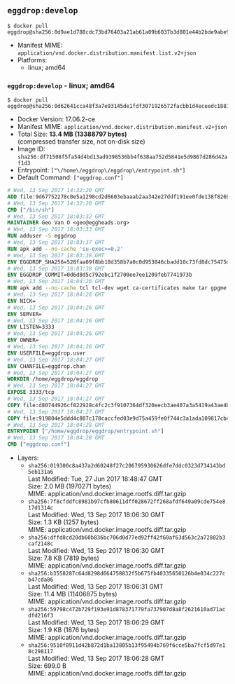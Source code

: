 ## `eggdrop:develop`

```console
$ docker pull eggdrop@sha256:0d9ae1d788cdc73bd76403a21ab61a09b6037b3d801e44b2bde9abe9a49d4d52
```

-	Manifest MIME: `application/vnd.docker.distribution.manifest.list.v2+json`
-	Platforms:
	-	linux; amd64

### `eggdrop:develop` - linux; amd64

```console
$ docker pull eggdrop@sha256:0d62641cca48f3a7e93145de1fdf3071926572facbb1d4eceedc1881c7baa7f3
```

-	Docker Version: 17.06.2-ce
-	Manifest MIME: `application/vnd.docker.distribution.manifest.v2+json`
-	Total Size: **13.4 MB (13388797 bytes)**  
	(compressed transfer size, not on-disk size)
-	Image ID: `sha256:df71508f5fa54d4bd13ad9398536bb4f638aa752d5841e5d9867d286d42af1d3`
-	Entrypoint: `["\/home\/eggdrop\/eggdrop\/entrypoint.sh"]`
-	Default Command: `["eggdrop.conf"]`

```dockerfile
# Wed, 13 Sep 2017 14:32:20 GMT
ADD file:9d67752278c0e5a1298cd2d6603ebaaab2aa342e27ddf191ee0fde138f82698c in / 
# Wed, 13 Sep 2017 14:32:20 GMT
CMD ["/bin/sh"]
# Wed, 13 Sep 2017 18:03:32 GMT
MAINTAINER Geo Van O <geo@eggheads.org>
# Wed, 13 Sep 2017 18:03:33 GMT
RUN adduser -S eggdrop
# Wed, 13 Sep 2017 18:03:37 GMT
RUN apk add --no-cache 'su-exec>=0.2'
# Wed, 13 Sep 2017 18:03:38 GMT
ENV EGGDROP_SHA256=528faa09f8bb10d358b7a0c0d953846cbadd10c73fd8dc75475d1dc3679d7674
# Wed, 13 Sep 2017 18:03:38 GMT
ENV EGGDROP_COMMIT=0d6d8d5c792ebc1f2700ee7ee1209feb7741973b
# Wed, 13 Sep 2017 18:04:26 GMT
RUN apk add --no-cache tcl tcl-dev wget ca-certificates make tar gpgme bash build-base openssl openssl-dev   && wget "https://github.com/eggheads/eggdrop/archive/$EGGDROP_COMMIT.tar.gz" -O develop.tar.gz   && echo "$EGGDROP_SHA256  develop.tar.gz" | sha256sum -c -   && tar -zxvf develop.tar.gz   && rm develop.tar.gz     && ( cd eggdrop-$EGGDROP_COMMIT     && ./configure     && make config     && make     && make install DEST=/home/eggdrop/eggdrop )   && rm -rf eggdrop-$EGGDROP_COMMIT   && mkdir /home/eggdrop/eggdrop/data   && chown -R eggdrop /home/eggdrop/eggdrop   && apk del tcl-dev wget ca-certificates make tar gpgme build-base openssl-dev
# Wed, 13 Sep 2017 18:04:26 GMT
ENV NICK=
# Wed, 13 Sep 2017 18:04:26 GMT
ENV SERVER=
# Wed, 13 Sep 2017 18:04:26 GMT
ENV LISTEN=3333
# Wed, 13 Sep 2017 18:04:26 GMT
ENV OWNER=
# Wed, 13 Sep 2017 18:04:26 GMT
ENV USERFILE=eggdrop.user
# Wed, 13 Sep 2017 18:04:27 GMT
ENV CHANFILE=eggdrop.chan
# Wed, 13 Sep 2017 18:04:27 GMT
WORKDIR /home/eggdrop/eggdrop
# Wed, 13 Sep 2017 18:04:27 GMT
EXPOSE 3333/tcp
# Wed, 13 Sep 2017 18:04:27 GMT
COPY file:d80744926cf822928c4fc2c3f9107364df320eecb3ae407a3a5419a43ae4b872 in /home/eggdrop/eggdrop 
# Wed, 13 Sep 2017 18:04:27 GMT
COPY file:919804e5ddd4c807c178caccfed03e9d75a459fe0f744c3a1ada109817cb44ec in /home/eggdrop/eggdrop/scripts/ 
# Wed, 13 Sep 2017 18:04:28 GMT
ENTRYPOINT ["/home/eggdrop/eggdrop/entrypoint.sh"]
# Wed, 13 Sep 2017 18:04:28 GMT
CMD ["eggdrop.conf"]
```

-	Layers:
	-	`sha256:019300c8a437a2d60248f27c206795930626dfe7ddc0323d734143bd5eb131a6`  
		Last Modified: Tue, 27 Jun 2017 18:48:47 GMT  
		Size: 2.0 MB (1970271 bytes)  
		MIME: application/vnd.docker.image.rootfs.diff.tar.gzip
	-	`sha256:7f8cfddfc8981b97cfb80611dff028672ff268afdf649a09cde754e817d1314c`  
		Last Modified: Wed, 13 Sep 2017 18:06:30 GMT  
		Size: 1.3 KB (1257 bytes)  
		MIME: application/vnd.docker.image.rootfs.diff.tar.gzip
	-	`sha256:dffd8cd20db60b836bc706d0d77ed92ff42f60af63d563c2a72802b3caf2148c`  
		Last Modified: Wed, 13 Sep 2017 18:06:30 GMT  
		Size: 7.8 KB (7819 bytes)  
		MIME: application/vnd.docker.image.rootfs.diff.tar.gzip
	-	`sha256:b3558287c64d8298d664758832f5b675fb40335650126b4e034c227cb47cda86`  
		Last Modified: Wed, 13 Sep 2017 18:06:31 GMT  
		Size: 11.4 MB (11406875 bytes)  
		MIME: application/vnd.docker.image.rootfs.diff.tar.gzip
	-	`sha256:59798c472b729f193e91d878371779fa737907d8a8f2621610ad71acdfd216f3`  
		Last Modified: Wed, 13 Sep 2017 18:06:29 GMT  
		Size: 1.9 KB (1876 bytes)  
		MIME: application/vnd.docker.image.rootfs.diff.tar.gzip
	-	`sha256:9510f8911d42b872d1ba13805b13f95494b769f6cce5ba7fcf5d97e18c298117`  
		Last Modified: Wed, 13 Sep 2017 18:06:28 GMT  
		Size: 699.0 B  
		MIME: application/vnd.docker.image.rootfs.diff.tar.gzip
